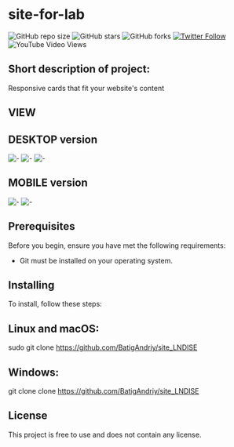 # site-for-lab

![GitHub repo size](https://img.shields.io/github/repo-size/BatigAndriy/site_LAB)
![GitHub stars](https://img.shields.io/github/stars/BatigAndriy/footer-2?style=social)
![GitHub forks](https://img.shields.io/github/forks/BatigAndriy/footer-2?style=social)
[![Twitter Follow](https://img.shields.io/twitter/follow/yourtwitterhandle?style=social)](https://twitter.com/yourtwitterhandle)
![YouTube Video Views](https://img.shields.io/youtube/views/dQw4w9WgXcQ?style=social)

## Short description of project:
Responsive cards that fit your website's content

## VIEW
## DESKTOP version
![-](ALL_PART/desktop-1.png)
![-](ALL_PART/desktop-2.png)
![-](ALL_PART/desktop-3.png)
## MOBILE version
![-](ALL_PART/mobile-1.png)
![-](ALL_PART/mobile-2.png)

## Prerequisites
Before you begin, ensure you have met the following requirements:
- Git must be installed on your operating system.

## Installing
To install, follow these steps:

## Linux and macOS:
sudo git clone https://github.com/BatigAndriy/site_LNDISE

## Windows:
git clone clone https://github.com/BatigAndriy/site_LNDISE

## License
This project is free to use and does not contain any license.
